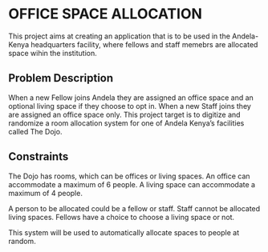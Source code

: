 # OFFICE SPACE ALLOCATION
This project aims at creating an application that is to be used in the Andela-Kenya headquarters facility, where fellows and staff memebrs are allocated space wihin the institution.

## Problem Description
When a new Fellow joins Andela they are assigned an office space and an optional living space if they choose to opt in. When a new Staff joins they are assigned an office space only. This project target is to digitize and randomize a room allocation system for one of Andela Kenya’s facilities called The Dojo.

## Constraints
The Dojo has rooms, which can be offices or living spaces. An office can accommodate a maximum of 6 people. A living space can accommodate a maximum of 4 people.

A person to be allocated could be a fellow or staff. Staff cannot be allocated living spaces. Fellows have a choice to choose a living space or not.

This system will be used to automatically allocate spaces to people at random.
